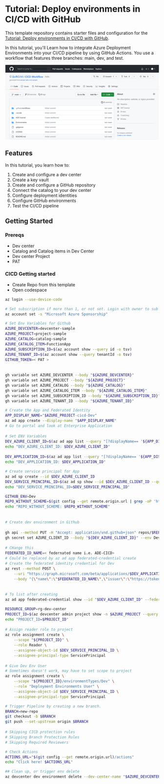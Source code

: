 # Tutorial: Deploy environments in CI/CD with GitHub

This template repository contains starter files and configuration for the [Tutorial: Deploy environments in CI/CD with GitHub](https://learn.microsoft.com/en-us/azure/deployment-environments/tutorial-deploy-environments-in-cicd-github).

In this tutorial, you'll Learn how to integrate Azure Deployment Environments into your CI/CD pipeline by using GitHub Actions. You use a workflow that features three branches: main, dev, and test.

![Screenshot showing GitHub Actions workflows](/media/samples-repo-image.png)

## Features

In this tutorial, you learn how to:

1. Create and configure a dev center
2. Create a key vault
3. Create and configure a GitHub repository
4. Connect the catalog to your dev center
5. Configure deployment identities
6. Configure GitHub environments
7. Test the CI/CD pipeline

## Getting Started

### Prereqs
- Dev center
- Catalog and Catalog items in Dev Center
- Dev center Project
- PAT

### CICD Getting started

- Create Repo from this template
- Open codespace

```bash
az login --use-device-code
```

```bash
# Set subscription if more than 1, or not set. Login with owner to sub
az account set -s "Microsoft Azure Sponsorship"
```

```bash
# Set Env Variables for Github
AZURE_DEVCENTER=devcenter-sample
AZURE_PROJECT=project-sample
AZURE_CATALOG=catalog-sample
AZURE_CATALOG_ITEM=FunctionApp
AZURE_SUBSCRIPTION_ID=$(az account show --query id -o tsv)
AZURE_TENANT_ID=$(az account show --query tenantId -o tsv)
GITHUB_TOKEN=< PAT >


gh variable set AZURE_DEVCENTER --body "${AZURE_DEVCENTER}"
gh variable set AZURE_PROJECT --body "${AZURE_PROJECT}" 
gh variable set AZURE_CATALOG --body "${AZURE_CATALOG}" 
gh variable set AZURE_CATALOG_ITEM --body "${AZURE_CATALOG_ITEM}" 
gh variable set AZURE_SUBSCRIPTION_ID --body "${AZURE_SUBSCRIPTION_ID}" 
gh variable set AZURE_TENANT_ID --body "${AZURE_TENANT_ID}" 
```

```bash
# Create the App and Federated Identity
APP_DISPLAY_NAME="$AZURE_PROJECT-cicd-Dev"
az ad app create --display-name "$APP_DISPLAY_NAME"
# Go to portal and look at Enterprise Application

# Set ENV Variables
DEV_AZURE_CLIENT_ID=$(az ad app list --query "[?displayName== '${APP_DISPLAY_NAME}'].appId" -o tsv)
echo "DEV_AZURE_CLIENT_ID: $DEV_AZURE_CLIENT_ID"

DEV_APPLICATION_ID=$(az ad app list --query "[?displayName== '${APP_DISPLAY_NAME}'].id" -o tsv)
echo "DEV_APPLICATION_ID: $DEV_APPLICATION_ID"
```

```bash
# Create service principal for App
az ad sp create --id $DEV_AZURE_CLIENT_ID
DEV_SERVICE_PRINCIPAL_ID=$(az ad sp show --id $DEV_AZURE_CLIENT_ID --query id -o tsv)
echo "DEV_SERVICE_PRINCIPAL_ID=$DEV_SERVICE_PRINCIPAL_ID"
```

```bash
GITHUB_ENV=Dev
REPO_WITHOUT_SCHEME=$(git config --get remote.origin.url | grep -oP 'https://github.com/\K\S+')
echo "REPO_WITHOUT_SCHEME: $REPO_WITHOUT_SCHEME"


# Create dev environment in Github

gh api --method PUT -H "Accept: application/vnd.github+json" repos/$REPO_WITHOUT_SCHEME/environments/Dev
gh secret set AZURE_CLIENT_ID --body "${DEV_AZURE_CLIENT_ID}" --env Dev 

# CHange this
FEDERATED_ID_NAME=< federnated name i.e. ADE-CICD>
# Could be replaced by az ad app federated-credential create
# Create the federated identity credential for Dev
az rest --method POST \
    --uri "https://graph.microsoft.com/beta/applications/$DEV_APPLICATION_ID/federatedIdentityCredentials" \
    --body "{\"name\":\"$FEDERATED_ID_NAME\",\"issuer\":\"https://token.actions.githubusercontent.com\",\"subject\":\"repo:$REPO_WITHOUT_SCHEME:environment:$GITHUB_ENV\",\"description\":\"$GITHUB_ENV\",\"audiences\":[\"api://AzureADTokenExchange\"]}"


# To list after creating
az ad app federated-credential show --id "$DEV_AZURE_CLIENT_ID" --federated-credential-id  $FEDERATED_ID_NAME
```

```bash
RESOURCE_GROUP=rg-dev-center
PROJECT_ID=$(az devcenter admin project show -n $AZURE_PROJECT --query id -o tsv -g $RESOURCE_GROUP)
echo "PROJECT_ID=$PROJECT_ID"

# Assign reader role to project
az role assignment create \
    --scope "${PROJECT_ID}" \
    --role Reader \
    --assignee-object-id $DEV_SERVICE_PRINCIPAL_ID \
    --assignee-principal-type ServicePrincipal

# Give Dev Env User 
# Sometimes doesn't work, may have to set scope to project
az role assignment create \
    --scope "${PROJECT_ID}/environmentTypes/Dev" \
    --role "Deployment Environments User" \
    --assignee-object-id $DEV_SERVICE_PRINCIPAL_ID \
    --assignee-principal-type ServicePrincipal
```



```bash
# Trigger Pipeline by creating a new branch.
BRANCH=new-repo
git checkout -b $BRANCH
git push --set-upstream origin $BRANCH

# Skipping CICD protection rules 
# Skipping Branch Protection Rules
# Skipping Required Reviewers
```


```bash
# Check Actions
ACTIONS_URL="$(git config --get remote.origin.url)/actions"
echo "Click here! $ACTIONS_URL"
```

```bash
## Clean up, or trigger env delete
az devcenter dev environment delete --dev-center-name "$AZURE_DEVCENTER --name "{environmentName}" --project-name "$AZURE_PROJECT"
```